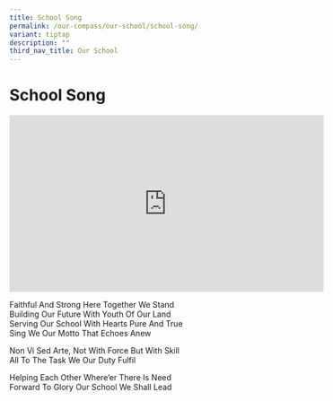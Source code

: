 ```yaml
---
title: School Song
permalink: /our-compass/our-school/school-song/
variant: tiptap
description: ""
third_nav_title: Our School
---
```

<h1><strong>School Song</strong></h1>
<p></p>
<div class="iframe-wrapper">
<iframe height="315" width="560" allowfullscreen="true" frameborder="0" src="https://www.youtube.com/embed/WBua1lwCJew?si=xlzLE0JScPikwqSe"></iframe>
</div>
<p>Faithful And Strong Here Together We Stand
<br>Building Our Future With Youth Of Our Land
<br>Serving Our School With Hearts Pure And True
<br>Sing We Our Motto That Echoes Anew</p>
<p>Non Vi Sed Arte, Not With Force But With Skill
<br>All To The Task We Our Duty Fulfil</p>
<p>Helping Each Other Where’er There Is Need
<br>Forward To Glory Our School We Shall Lead</p>
<p></p>